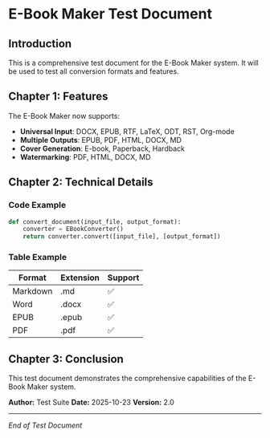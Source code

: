 # E-Book Maker Test Document

## Introduction

This is a comprehensive test document for the E-Book Maker system. It will be used to test all conversion formats and features.

## Chapter 1: Features

The E-Book Maker now supports:

- **Universal Input**: DOCX, EPUB, RTF, LaTeX, ODT, RST, Org-mode
- **Multiple Outputs**: EPUB, PDF, HTML, DOCX, MD
- **Cover Generation**: E-book, Paperback, Hardback
- **Watermarking**: PDF, HTML, DOCX, MD

## Chapter 2: Technical Details

### Code Example

```python
def convert_document(input_file, output_format):
    converter = EBookConverter()
    return converter.convert([input_file], [output_format])
```

### Table Example

| Format | Extension | Support |
|--------|-----------|---------|
| Markdown | .md | ✅ |
| Word | .docx | ✅ |
| EPUB | .epub | ✅ |
| PDF | .pdf | ✅ |

## Chapter 3: Conclusion

This test document demonstrates the comprehensive capabilities of the E-Book Maker system.

**Author:** Test Suite
**Date:** 2025-10-23
**Version:** 2.0

---

*End of Test Document*
